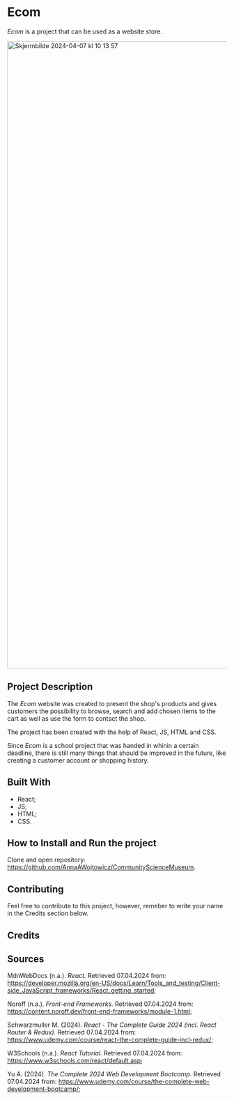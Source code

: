 # Ecom

_Ecom_ is a project that can be used as a website store.

<img width="1440" alt="Skjermbilde 2024-04-07 kl  10 13 57" src="https://github.com/AnnaAWojtowicz/eComStore/assets/87201797/1b0acbbc-d8c0-42e4-8ac0-0e0f499db1cd">

## Project Description

The _Ecom_ website was created to present the shop's products and gives customers the possibility to browse, search and add chosen items to the cart as well as use the form to contact the shop.

The project has been created with the help of React, JS, HTML and CSS.

Since _Ecom_ is a school project that was handed in whinin a certain deadline, there is still many things that should be improved in the future, like creating a customer account or shopping history.

## Built With

- React;
- JS;
- HTML;
- CSS.

## How to Install and Run the project

Clone and open repository: https://github.com/AnnaAWojtowicz/CommunityScienceMuseum.

## Contributing

Feel free to contribute to this project, however, remeber to write your name in the Credits section below.

## Credits

## Sources

MdnWebDocs (n.a.). _React._ Retrieved 07.04.2024 from: https://developer.mozilla.org/en-US/docs/Learn/Tools_and_testing/Client-side_JavaScript_frameworks/React_getting_started;

Noroff (n.a.). _Front-end Frameworks._ Retrieved 07.04.2024 from: https://content.noroff.dev/front-end-frameworks/module-1.html;

Schwarzmuller M. (2024). _React - The Complete Guide 2024 (incl. React Router & Redux)._ Retrieved 07.04.2024 from: https://www.udemy.com/course/react-the-complete-guide-incl-redux/;

W3Schools (n.a.). _React Tutorial._ Retrieved 07.04.2024 from: https://www.w3schools.com/react/default.asp;

Yu A. (2024). _The Complete 2024 Web Development Bootcamp._ Retrieved 07.04.2024 from: https://www.udemy.com/course/the-complete-web-development-bootcamp/;
